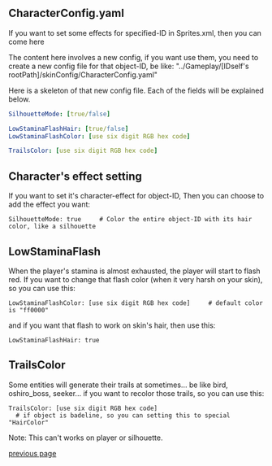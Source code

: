 
CharacterConfig.yaml
-----------------------------------
If you want to set some effects for specified-ID in Sprites.xml, then you can come here

The content here involves a new config, if you want use them, 
you need to create a new config file for that object-ID, be like: "../Gameplay/[IDself's rootPath]/skinConfig/CharacterConfig.yaml"

Here is a skeleton of that new config file. 
Each of the fields will be explained below.
```yaml
SilhouetteMode: [true/false]

LowStaminaFlashHair: [true/false]
LowStaminaFlashColor: [use six digit RGB hex code]

TrailsColor: [use six digit RGB hex code]
```


Character's effect setting
-----------------------------------
If you want to set it's character-effect for object-ID, 
Then you can choose to add the effect you want:
```
SilhouetteMode: true     # Color the entire object-ID with its hair color, like a silhouette
```

LowStaminaFlash
-----------------------------------
When the player's stamina is almost exhausted, the player will start to flash red.
If you want to change that flash color (when it very harsh on your skin), so you can use this:
```
LowStaminaFlashColor: [use six digit RGB hex code]     # default color is "ff0000"
```
and if you want that flash to work on skin's hair, then use this:
```
LowStaminaFlashHair: true
```

TrailsColor
-----------------------------------
Some entities will generate their trails at sometimes... be like bird, oshiro_boss, seeker...
if you want to recolor those trails, so you can use this:
```
TrailsColor: [use six digit RGB hex code]
  # if object is badeline, so you can setting this to special "HairColor"
```
Note: This can't works on player or silhouette.



[previous page](/docs/guide/README.md#more-miscellaneous)
